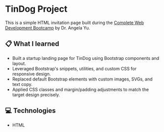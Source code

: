 # TinDog Project

This is a simple HTML invitation page built during the [Complete Web Development Bootcamp](https://www.udemy.com/course/the-complete-web-development-bootcamp/) by Dr. Angela Yu.

## 📋 What I learned

- Built a startup landing page for TinDog using Bootstrap components and layout.
- Leveraged Bootstrap's snippets, utilities, and custom CSS for responsive design.
- Replaced default Bootstrap elements with custom images, SVGs, and text copy.
- Applied CSS classes and margin/padding adjustments to match the target design precisely.

## 💻 Technologies

- HTML

